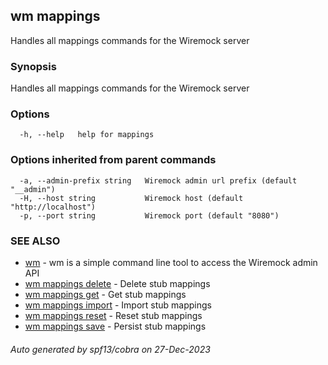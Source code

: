 ## wm mappings

Handles all mappings commands for the Wiremock server

### Synopsis

Handles all mappings commands for the Wiremock server

### Options

```
  -h, --help   help for mappings
```

### Options inherited from parent commands

```
  -a, --admin-prefix string   Wiremock admin url prefix (default "__admin")
  -H, --host string           Wiremock host (default "http://localhost")
  -p, --port string           Wiremock port (default "8080")
```

### SEE ALSO

* [wm](wm.md)	 - wm is a simple command line tool to access the Wiremock admin API
* [wm mappings delete](wm_mappings_delete.md)	 - Delete stub mappings
* [wm mappings get](wm_mappings_get.md)	 - Get stub mappings
* [wm mappings import](wm_mappings_import.md)	 - Import stub mappings
* [wm mappings reset](wm_mappings_reset.md)	 - Reset stub mappings
* [wm mappings save](wm_mappings_save.md)	 - Persist stub mappings

###### Auto generated by spf13/cobra on 27-Dec-2023
